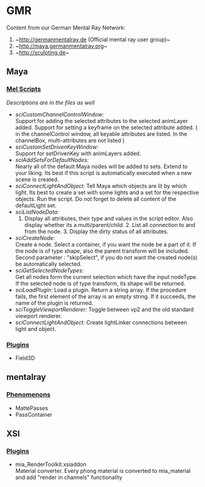 GMR
===

Content from our German Mental Ray Network:

1. ~http://germanmentalray.de (Official mental ray user group)~
2. ~http://maya.germanmentalray.org~
3. ~http://sculpting.de~

## Maya
### [Mel Scripts](https://github.com/GermanMentalRay/GMR/tree/master/maya/mel)

*Descriptions are in the files as well*

-   *sciCustomChannelControlWindow:*	
	Support for adding the selected attributes to the selected animLayer added.
	Support for setting a keyframe on the selected attribute added. ( in the channelControl window, all keyable attributes are listed. In the channelBox, multi-attributes are not listed )
-   *sciCustomSetDrivenKeyWindow:*	
	Support for setDrivenKey with animLayers added.
-   *sciAddSetsForDefaultNodes:*	
	Nearly all of the default Maya nodes will be added to sets. Extend to your liking. Its best if this script is automatically executed when a new scene is created.
-   *sciConnectLightAndObject:*	
	Tell Maya which objects are lit by which light. Its best to create a set with some lights and  a set for the respective objects. Run the script. Do not forget to delete all content of the defaultLight set.
-   *sciListNodeData:*	
	1. Display all attributes, their type and values in the script editor. Also display whether its a multi/parent/child. 2. List all connection to and from the node. 3. Display the dirty status of all attributes.
-   *sciCreateNode:*	
    	Create a node.
    	Select a container, if you want the node be a part of it. If the node is of type shape, also the parent transform will be included.
    	Second parameter : "skipSelect", if you do not want the created node(s) be automatically selected.
-   *sciGetSelectedNodeTypes:*	
    	Get all nodes form the current selection which have the input nodeType. If the selected node is of type transform, its shape will be returned. 
-   *sciLoadPlugin:*
	Load a plugin. Return a string array. If the procedure fails, the first element of the array is an empty string. If it succeeds, the name of the plugin is returned. 
-   *sciToggleViewportRenderer:*
	Toggle between vp2 and the old standard viewport renderer.
-   *sciConnectLightAndObject:*
	Create lightLinker connections between light and object.
   

### [Plugins](https://github.com/GermanMentalRay/GMR/tree/master/maya/plugins)
-   Field3D

## mentalray
### [Phenomenons](https://github.com/GermanMentalRay/GMR/tree/master/mentalray/phenomenons)
-    MattePasses
-    PassContainer

## XSI
### [Plugins](https://github.com/GermanMentalRay/GMR/tree/master/xsi/plugin)
-   mia_RenderToolkit.xsiaddon	
    Material converter. Every phong material is converted to mia_material and add "render in channels" functionality

